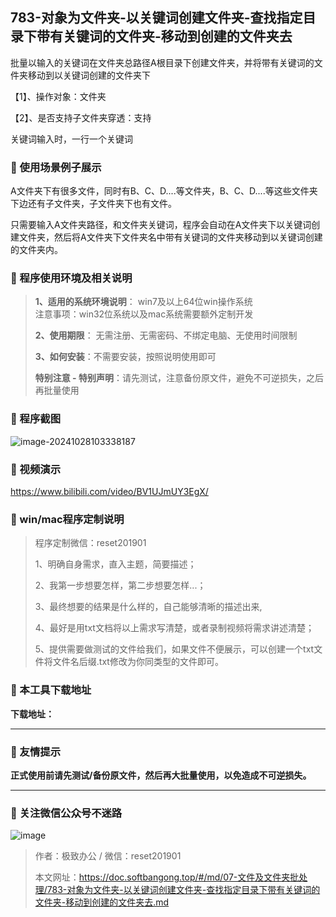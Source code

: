 ## 783-对象为文件夹-以关键词创建文件夹-查找指定目录下带有关键词的文件夹-移动到创建的文件夹去

批量以输入的关键词在文件夹总路径A根目录下创建文件夹，并将带有关键词的文件夹移动到以关键词创建的文件夹下

【1】、操作对象：文件夹

【2】、是否支持子文件夹穿透：支持  

关键词输入时，一行一个关键词

### 📑 使用场景例子展示

A文件夹下有很多文件，同时有B、C、D....等文件夹，B、C、D....等这些文件夹下边还有子文件夹，子文件夹下也有文件。

只需要输入A文件夹路径，和文件夹关键词，程序会自动在A文件夹下以关键词创建文件夹，然后将A文件夹下文件夹名中带有关键词的文件夹移动到以关键词创建的文件夹内。

### 📑 程序使用环境及相关说明

> **1、适用的系统环境说明**： win7及以上64位win操作系统  
> 注意事项：win32位系统以及mac系统需要额外定制开发  
>
> **2、使用期限**： 无需注册、无需密码、不绑定电脑、无使用时间限制  
>
> **3、如何安装**：不需要安装，按照说明使用即可  
>
> **特别注意 - 特别声明**：请先测试，注意备份原文件，避免不可逆损失，之后再批量使用

### 📑 程序截图
![image-20241028103338187](https://s2.loli.net/2024/11/01/eGFfvrgQyE46tUP.png)

### 📑 视频演示

https://www.bilibili.com/video/BV1UJmUY3EgX/

### 📑 win/mac程序定制说明

> 程序定制微信：reset201901  
>
> 1、明确自身需求，直入主题，简要描述；
>
> 2、我第一步想要怎样，第二步想要怎样...； 
>
> 3、最终想要的结果是什么样的，自己能够清晰的描述出来,  
>
> 4、最好是用txt文档将以上需求写清楚，或者录制视频将需求讲述清楚；  
>
> 5、提供需要做测试的文件给我们，如果文件不便展示，可以创建一个txt文件将文件名后缀.txt修改为你同类型的文件即可。  

### 📑 本工具下载地址

**下载地址：**

------

### 📑 友情提示

**正式使用前请先测试/备份原文件，然后再大批量使用，以免造成不可逆损失。**

------

### 📑 关注微信公众号不迷路

![image](https://s2.loli.net/2024/11/02/tK9T7jxLcuv5rUk.png)

> 作者：极致办公  /  微信：reset201901
>
> 本文网址：https://doc.softbangong.top/#/md/07-文件及文件夹批处理/783-对象为文件夹-以关键词创建文件夹-查找指定目录下带有关键词的文件夹-移动到创建的文件夹去.md